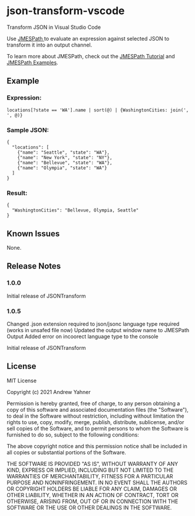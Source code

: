 # json-transform-vscode
Transform JSON in Visual Studio Code

Use [JMESPath ](https://jmespath.org) to evaluate an expression against selected JSON to transform it into an output channel.

To learn more about JMESPath, check out the [JMESPath Tutorial](http://jmespath.org/tutorial.html) and [JMESPath Examples](https://jmespath.org/examples.html).

## Example

### Expression:
```
locations[?state == 'WA'].name | sort(@) | {WashingtonCities: join(', ', @)}
```

### Sample JSON:
```
{
  "locations": [
    {"name": "Seattle", "state": "WA"},
    {"name": "New York", "state": "NY"},
    {"name": "Bellevue", "state": "WA"},
    {"name": "Olympia", "state": "WA"}
  ]
}
```

### Result:
```
{
  "WashingtonCities": "Bellevue, Olympia, Seattle"
}
```

## Known Issues

None.

## Release Notes

### 1.0.0

Initial release of JSONTransform

### 1.0.5
Changed .json extension required to json/jsonc language type required (works in unsafed file now)
Updated the output window name to JMESPath Output
Added error on incoorect language type to the console

Initial release of JSONTransform

## License

MIT License

Copyright (c) 2021 Andrew Yahner

Permission is hereby granted, free of charge, to any person obtaining a copy
of this software and associated documentation files (the "Software"), to deal
in the Software without restriction, including without limitation the rights
to use, copy, modify, merge, publish, distribute, sublicense, and/or sell
copies of the Software, and to permit persons to whom the Software is
furnished to do so, subject to the following conditions:

The above copyright notice and this permission notice shall be included in all
copies or substantial portions of the Software.

THE SOFTWARE IS PROVIDED "AS IS", WITHOUT WARRANTY OF ANY KIND, EXPRESS OR
IMPLIED, INCLUDING BUT NOT LIMITED TO THE WARRANTIES OF MERCHANTABILITY,
FITNESS FOR A PARTICULAR PURPOSE AND NONINFRINGEMENT. IN NO EVENT SHALL THE
AUTHORS OR COPYRIGHT HOLDERS BE LIABLE FOR ANY CLAIM, DAMAGES OR OTHER
LIABILITY, WHETHER IN AN ACTION OF CONTRACT, TORT OR OTHERWISE, ARISING FROM,
OUT OF OR IN CONNECTION WITH THE SOFTWARE OR THE USE OR OTHER DEALINGS IN THE
SOFTWARE.
